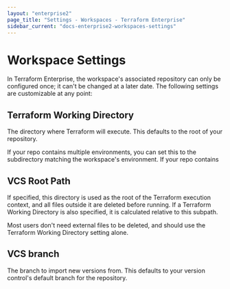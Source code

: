 ```yaml
---
layout: "enterprise2"
page_title: "Settings - Workspaces - Terraform Enterprise"
sidebar_current: "docs-enterprise2-workspaces-settings"
---
```


# Workspace Settings

In Terraform Enterprise, the workspace's associated repository can only be configured once; it can't be changed at a later date. The following settings are customizable at any point:

## Terraform Working Directory

The directory where Terraform will execute. This defaults to the root of
your repository.

If your repo contains multiple environments, you can set this to the subdirectory matching the workspace's environment. If your repo contains

## VCS Root Path

If specified, this directory is used as the root of the Terraform execution
context, and all files outside it are deleted before running. If a Terraform
Working Directory is also specified, it is calculated relative to this subpath.

Most users don't need external files to be deleted, and should use the Terraform Working Directory setting alone.

## VCS branch

The branch to import new versions from. This defaults to your
version control's default branch for the repository.
